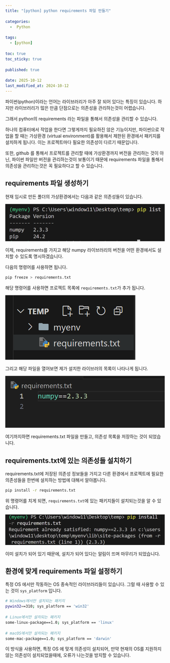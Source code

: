 ```yaml
---
title: "[python] python requirements 파일 만들기"

categories:
  -  Python
  
tags:
  - [python]

toc: true
toc_sticky: true

published: true

date: 2025-10-12
last_modified_at: 2024-10-12
---
```


파이썬(python)이라는 언어는 라이브러리가 아주 잘 되어 있다는 특징이 있습니다. 하지만 라이브러리가 많은 만큼 단점으로는 의존성을 관리하는것이 어렵습니다.

그래서 python의 requirements 라는 파일을 통해서 의존성을 관리할 수 있습니다.

하나의 컴퓨터에서 작업을 한다면 그렇게까지 필요하진 않은 기능이지만, 파이썬으로 작업을 할 때는 가상환경 (virtual environment)를 활용해서 제한된 환경에서 패키지를 설치하게 됩니다. 이는 프로젝트마다 필요한 의존성이 다르기 때문입니다.

또한, github 를 통해서 프로젝트를 관리할 때에 가상환경까지 버전을 관리하는 것이 아닌, 파이썬 파일만 버전을 관리하는것이 보통이기 때문에 requirements 파일을 통해서 의존성을 관리하는것은 꼭 필요하다고 할 수 있습니다.

## requirements 파일 생성하기

현재 임시로 만든 폴더의 가상환경에서는 다음과 같은 의존성들이 있습니다.

![](/images/Pasted%20image%2020251012230135.png)

이제, requirements를 가지고 해당 numpy 라이브러리의 버전을 어떤 환경에서도 설치할 수 있도록 명시하겠습니다.

다음의 명령어를 사용하면 됩니다.

```bash
pip freeze > requirements.txt
```

해당 명령어를 사용하면 프로젝트 목록에 `requirements.txt`가 추가 됩니다.

![](/images/Pasted%20image%2020251012230323.png)

그리고 해당 파일을 열어보면 제가 설치한 라이브러의 목록이 나타나게 됩니다.

![](/images/Pasted%20image%2020251012230422.png)

여기까지하면 requirements.txt 파일을 만들고, 의존성 목록을 저장하는 것이 되었습니다.


## requirements.txt에 있는 의존성들 설치하기

requirements.txt에 저장된 의존성 정보들을 가지고 다른 환경에서 프로젝트에 필요한 의존성들을 한번에 설치하는 방법에 대해서 알아봅니다.

```bash
pip install -r requirements.txt
```

위 명령어를 치게 되면, `requirements.txt`에 있는 패키지들이 설치되는것을 알 수 있습니다.

![](/images/Pasted%20image%2020251012230704.png)

이미 설치가 되어 있기 때문에, 설치가 되어 있다는 알림이 뜨며 마무리가 되었습니다.

## 환경에 맞게 requirements 파일 설정하기

특정 OS 에서만 작동하는 OS 종속적인 라이브러리들이 있습니다. 그럴 때 사용할 수 있는 것이 `sys_platform` 입니다.

```bash
# Windows에서만 설치되는 패키지
pywin32==310; sys_platform == 'win32'
 
# Linux에서만 설치되는 패키지
some-linux-package==1.0; sys_platform == 'linux'
 
# macOS에서만 설치되는 패키지
some-mac-package==1.0; sys_platform == 'darwin'
```

이 방식을 사용하면, 특정 OS 에 맞게 의존성이 설치되어, 만약 현재의 OS를 지원하지 않는 의존성이 설치되었을때에, 오류가 나는것을 방지할 수 있습니다.

